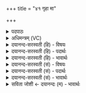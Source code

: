 +++
title = "४१ गृहा मा"

+++
<details><summary>पदपाठः</summary>

गृहाः॑। मा। बि॒भी॒त॒। मा। वे॒प॒ध्व॒म्। ऊर्ज॑म्। बिभ्र॑तः। आ। इ॒म॒सि॒। ऊर्ज॑म्। बिभ्र॑त्। वः॒। सु॒मना॒ इति॑ सु॒ऽमनाः॑। सु॒मे॒धा इति॑ सुऽमे॒धाः। गृ॒हान्। ए॒मि॒। मन॑सा। मोद॑मानः। ४१।
</details>

<details><summary>अधिमन्त्रम् (VC)</summary>

- वास्तुरग्निः
- आसुरिर्ऋषिः
- आर्षी पङ्क्तिः
- पञ्चमः
</details>

<details><summary>दयानन्द-सरस्वती (हि) - विषयः</summary>

अब अगले मन्त्र में गृहस्थाश्रम के अनुष्ठान का उपदेश किया है ॥
</details>

<details><summary>दयानन्द-सरस्वती (हि) - पदार्थः</summary>

पदार्थान्वयभाषाः -  हे ब्रह्मचर्याश्रम से सब विद्याओं को ग्रहण किये गृहाश्रमी तथा (ऊर्जम्) शौर्यादिपराक्रमों को (बिभ्रतः) धारण किये और (गृहाः) ब्रह्मचर्याश्रम के अनन्तर अर्थात् गृहस्थाश्रम को प्राप्त होने की इच्छा करते हुए मनुष्यो ! तुम गृहस्थाश्रम को यथावत् प्राप्त होओ उस गृहस्थाश्रम के अनुष्ठान से (मा बिभीत) मत डरो तथा (मा वेपध्वम्) मत कम्पो तथा पराक्रमों को धारण किये हुए हम लोग (गृहान्) गृहस्थाश्रम को प्राप्त हुए तुम लोगों को (एमसि) नित्य प्राप्त होते रहें और (वः) तुम लोगों में स्थित होकर इस प्रकार गृहस्थाश्रम में वर्त्तमान (सुमनाः) उत्तम ज्ञान (सुमेधाः) उत्तम बुद्धि युक्त (मनसा) विज्ञान से (मोदमानः) हर्ष, उत्साह युक्त (ऊर्जम्) अनेक प्रकार के बलों को (बिभ्रत्) धारण करता हुआ मैं अत्यन्त सुखों को (एमि) निरन्तर प्राप्त होऊँ ॥४१॥
</details>

<details><summary>दयानन्द-सरस्वती (हि) - भावार्थः</summary>

भावार्थभाषाः -  मनुष्यों को पूर्ण ब्रह्मचर्याश्रम को सेवन करके युवावस्था में स्वयंवर के विधान की रीति से दोनों के तुल्य स्वभाव, विद्या, रूप, बुद्धि और बल आदि गुणों को देखकर विवाह कर तथा शरीर-आत्मा के बल को सिद्ध कर और पुत्रों को उत्पन्न करके सब साधनों से अच्छे-अच्छे व्यवहारों में स्थित रहना चाहिये तथा किसी मनुष्य को गृहास्थाश्रम के अनुष्ठान से भय नहीं करना चाहिये, क्योंकि सब अच्छे व्यवहार वा सब आश्रमों का यह गृहस्थाश्रम मूल है। इस गृहस्थाश्रम का अनुष्ठान अच्छे प्रकार से करना चाहिये और इस गृहस्थाश्रम के विना मनुष्यों की वा राज्यादि व्यवहारों की सिद्धि कभी नहीं होती ॥४१॥
</details>

<details><summary>दयानन्द-सरस्वती (सं) - विषयः</summary>

अथ गृहाश्रमानुष्ठानमुपदिश्यते ॥
</details>

<details><summary>दयानन्द-सरस्वती (सं) - पदार्थः</summary>

पदार्थान्वयभाषाः -  हे ब्रह्मचर्येण कृतविद्या गृहाश्रमिणो मनुष्या ऊर्जं बिभ्रतो गृहा यूयं गृहाश्रमं प्राप्नुत, तदनुष्ठानान्मा बिभीत मा वेपध्वं च। ऊर्जं बिभ्रतो वयं युष्मान् गृहानेमसि समन्तात् प्राप्नुमः। वो युष्माकं मध्ये स्थित्वैवं गृहाश्रमे वर्त्तमानः सुमनाः सुमेधा मनसा मोदमान ऊर्जं बिभ्रत् सन्नहं सुखान्येमि नित्यं प्राप्नुयाम् ॥४१॥
</details>

<details><summary>दयानन्द-सरस्वती (सं) - भावार्थः</summary>

भावार्थभाषाः -  मनुष्यैः पूर्णब्रह्मचर्याश्रमं संसेव्य युवावस्थायां स्वयंवरविधानेन स्वतुल्यस्वभावविद्यारूपबलवतीं सुपरीक्षितां स्त्रीमुद्वाह्य शरीरात्मबलं संपाद्य सन्तानोत्पत्तिं विधाय सर्वैः साधनैः सद्व्यवहारेषु स्थातव्यम्। नैव केनापि गृहाश्रमानुष्ठानात् कदाचित् भेतव्यं कम्पनीयं च। कुतः? सर्वेषां सद्व्यवहाराणामाश्रमाणां च गृहाश्रमो मूलमस्त्यत एष सम्यगनुष्ठातव्यः, नैतेन विना मनुष्यवृद्धी राज्यसिद्धिश्च जायते ॥४१॥
</details>

<details><summary>सविता जोशी ← दयानन्दः (म) - भावार्थः</summary>

भावार्थभाषाः -  माणसांनी पूर्ण ब्रह्मचर्याचे पालन करून युवावस्थेत स्वयंवर पद्धतीने (स्त्री-पुरुष) दोघांनी स्वभाव, विद्या, रूप, बुद्धी व बल इत्यादी गुण पाहून विवाह करावा. शरीर व आत्मा यांचे बल वृद्धिंगत करून पुत्र उत्पन्न करावेत. सर्व साधनांनी युक्त होऊन चांगल्या कर्मात स्थित असावे. कोणत्याही माणसाला गृहस्थाश्रमाचे भय वाटता कामा नये. कारण सर्व चांगले व्यवहार व सर्व आश्रमांचे मूळ गृहस्थाश्रमच आहे. म्हणून गृहस्थाश्रमाचे पालन चांगल्या प्रकारे केले पाहिजे. गृहस्थाश्रमाखेरीज माणसांची किंवा राज्यव्यवहाराची सिद्धी कधीही होऊ शकत नाही.
</details>